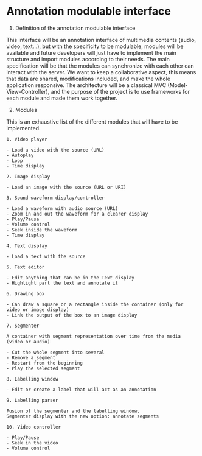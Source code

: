 # Annotation modulable interface

1. Definition of the annotation modulable interface

This interface will be an annotation interface of multimedia contents (audio, video, text…), but with the specificity to be modulable, modules will be available and future developers will just have to implement the main structure and import modules according to their needs.
The main specification will be that the modules can synchronize with each other can interact with the server. We want to keep a collaborative aspect, this means that data are shared, modifications included, and make the whole application responsive.
The architecture will be a classical MVC (Model-View-Controller), and the purpose of the project is to use frameworks for each module and made them work together.


2. Modules

This is an exhaustive list of the different modules that will have to be implemented.

	1. Video player
	
	- Load a video with the source (URL)
	- Autoplay
	- Loop
	- Time display

	2. Image display
	
	- Load an image with the source (URL or URI)

	3. Sound waveform display/controller
	
	- Load a waveform with audio source (URL)
	- Zoom in and out the waveform for a clearer display
	- Play/Pause
	- Volume control
	- Seek inside the waveform
	- Time display

	4. Text display
	
	- Load a text with the source

	5. Text editor

	- Edit anything that can be in the Text display
	- Highlight part the text and annotate it
	
	6. Drawing box
	
	- Can draw a square or a rectangle inside the container (only for video or image display)
	- Link the output of the box to an image display

	7. Segmenter
	
	A container with segment representation over time from the media (video or audio)
	
	- Cut the whole segment into several
	- Remove a segment
	- Restart from the beginning
	- Play the selected segment

	8. Labelling window
	
	- Edit or create a label that will act as an annotation

	9. Labelling parser
	
	Fusion of the segmenter and the labelling window.
	Segmenter display with the new option: annotate segments

	10. Video controller
	
	- Play/Pause
	- Seek in the video
	- Volume control
	
